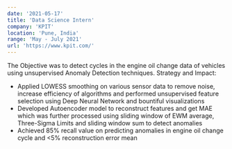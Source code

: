 ```yaml
---
date: '2021-05-17'
title: 'Data Science Intern'
company: 'KPIT'
location: 'Pune, India'
range: 'May - July 2021'
url: 'https://www.kpit.com/'
---
```


The Objective was to detect cycles in the engine oil change data of vehicles using unsupervised Anomaly Detection techniques. Strategy and Impact:
- Applied LOWESS smoothing on various sensor data to remove noise, increase efficiency of algorithms and performed unsupervised feature selection using Deep Neural Network and bountiful visualizations
- Developed Autoencoder model to reconstruct features and get MAE which was further processed using sliding window of EWM average, Three-Sigma Limits and sliding window sum to detect anomalies
- Achieved 85% recall value on predicting anomalies in engine oil change cycle and <5% reconstruction error mean

